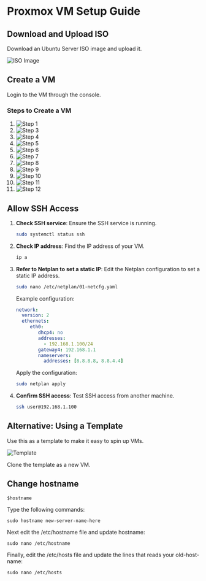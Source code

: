 
# Proxmox VM Setup Guide

## Download and Upload ISO

Download an Ubuntu Server ISO image and upload it.

![ISO Image](/images/iso.png)

## Create a VM

Login to the VM through the console.

### Steps to Create a VM

1. ![Step 1](/images/step1.png)
2. ![Step 3](/images/step3.png)
3. ![Step 4](/images/step4.png)
4. ![Step 5](/images/step5.png)
5. ![Step 6](/images/step6.png)
6. ![Step 7](/images/step7.png)
7. ![Step 8](/images/step8.png)
8. ![Step 9](/images/step9.png)
9. ![Step 10](/images/step10.png)
10. ![Step 11](/images/step11.png)
11. ![Step 12](/images/step12.png)

## Allow SSH Access

1. **Check SSH service**: Ensure the SSH service is running.
    ```bash
    sudo systemctl status ssh
    ```

2. **Check IP address**: Find the IP address of your VM.
    ```bash
    ip a
    ```

3. **Refer to Netplan to set a static IP**: Edit the Netplan configuration to set a static IP address.
    ```bash
    sudo nano /etc/netplan/01-netcfg.yaml
    ```
    Example configuration:
    ```yaml
    network:
      version: 2
      ethernets:
         eth0:
            dhcp4: no
            addresses:
              - 192.168.1.100/24
            gateway4: 192.168.1.1
            nameservers:
              addresses: [8.8.8.8, 8.8.4.4]
    ```
    Apply the configuration:
    ```bash
    sudo netplan apply
    ```

4. **Confirm SSH access**: Test SSH access from another machine.
    ```bash
    ssh user@192.168.1.100
    ```

## Alternative: Using a Template

Use this as a template to make it easy to spin up VMs.

![Template](/images/template.png)

Clone the template as a new VM.


## Change hostname

`$hostname`

Type the following commands:

`sudo hostname new-server-name-here`

Next edit the /etc/hostname file and update hostname:

`sudo nano /etc/hostname`

Finally, edit the /etc/hosts file and update the lines that reads your old-host-name:

`sudo nano /etc/hosts`
